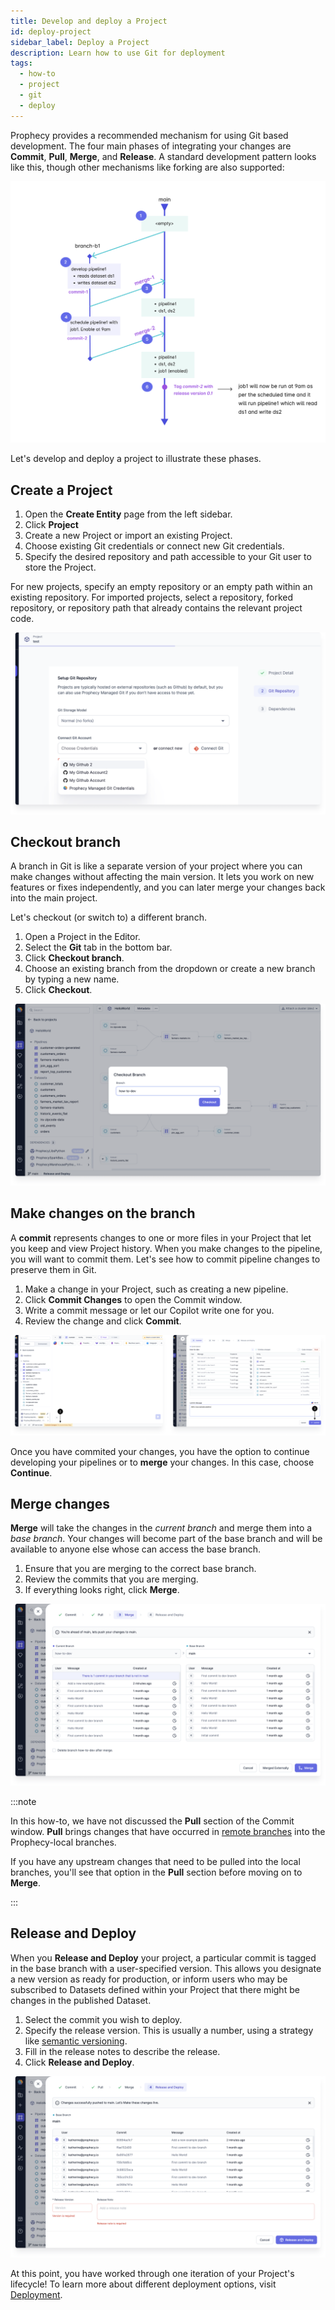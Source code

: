 ```yaml
---
title: Develop and deploy a Project
id: deploy-project
sidebar_label: Deploy a Project
description: Learn how to use Git for deployment
tags:
  - how-to
  - project
  - git
  - deploy
---
```


Prophecy provides a recommended mechanism for using Git based development. The four main phases of integrating your changes are **Commit**, **Pull**, **Merge**, and **Release**. A standard development pattern looks like this, though other mechanisms like forking are also supported:

![Project deploy](img/project_deploy.png)

Let's develop and deploy a project to illustrate these phases.

## Create a Project

1. Open the **Create Entity** page from the left sidebar.
1. Click **Project**
1. Create a new Project or import an existing Project.
1. Choose existing Git credentials or connect new Git credentials.
1. Specify the desired repository and path accessible to your Git user to store the Project.

For new projects, specify an empty repository or an empty path within an existing repository. For imported projects, select a repository, forked repository, or repository path that already contains the relevant project code.

![New project](img/new_project_git_credentials.png)

## Checkout branch

A branch in Git is like a separate version of your project where you can make changes without affecting the main version. It lets you work on new features or fixes independently, and you can later merge your changes back into the main project.

Let's checkout (or switch to) a different branch.

1. Open a Project in the Editor.
1. Select the **Git** tab in the bottom bar.
1. Click **Checkout branch**.
1. Choose an existing branch from the dropdown or create a new branch by typing a new name.
1. Click **Checkout**.

![Checkout branch](img/checkout-branch.png)

## Make changes on the branch

A **commit** represents changes to one or more files in your Project that let you keep and view Project history. When you make changes to the pipeline, you will want to commit them. Let's see how to commit pipeline changes to preserve them in Git.

1. Make a change in your Project, such as creating a new pipeline.
1. Click **Commit Changes** to open the Commit window.
1. Write a commit message or let our Copilot write one for you.
1. Review the change and click **Commit**.

![Commit changes](img/commit-changes.png)

Once you have commited your changes, you have the option to continue developing your pipelines or to **merge** your changes. In this case, choose **Continue**.

## Merge changes

**Merge** will take the changes in the _current branch_ and merge them into a _base branch_. Your changes will become part of the base branch and will be available to anyone else whose can access the base branch.

1. Ensure that you are merging to the correct base branch.
1. Review the commits that you are merging.
1. If everything looks right, click **Merge**.

![Merge changes](img/merge.png)

:::note

In this how-to, we have not discussed the **Pull** section of the Commit window. **Pull** brings changes that have occurred in [remote branches](https://git-scm.com/book/ms/v2/Git-Basics-Working-with-Remotes) into the Prophecy-local branches.

If you have any upstream changes that need to be pulled into the local branches, you'll see that option in the **Pull** section before moving on to **Merge**.

:::

## Release and Deploy

When you **Release and Deploy** your project, a particular commit is tagged in the base branch with a user-specified version. This allows you designate a new version as ready for production, or inform users who may be subscribed to Datasets defined within your Project that there might be changes in the published Dataset.

1. Select the commit you wish to deploy.
1. Specify the release version. This is usually a number, using a strategy like [semantic versioning](https://semver.org/).
1. Fill in the release notes to describe the release.
1. Click **Release and Deploy**.

![Release changes](img/release-project.png)

At this point, you have worked through one iteration of your Project's lifecycle! To learn more about different deployment options, visit [Deployment](docs/ci-cd/deployment/deployment.md).
